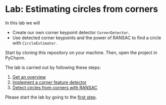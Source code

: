 # Lab: Estimating circles from corners
In this lab we will
- Create our own corner keypoint detector `CornerDetector`.
- Use detected corner keypoints and the power of RANSAC to find a circle with `CircleEstimator`.

Start by cloning this repository on your machine.
Then, open the project in PyCharm.

The lab is carried out by following these steps:
1. [Get an overview](lab-guide/1-get-an-overview.md)
2. [Implement a corner feature detector](lab-guide/2-implement-a-corner-feature-detector.md)
3. [Detect circles from corners with RANSAC](lab-guide/3-detect-circles-from-corners-with-ransac.md)

Please start the lab by going to the [first step](lab-guide/1-get-an-overview.md).
